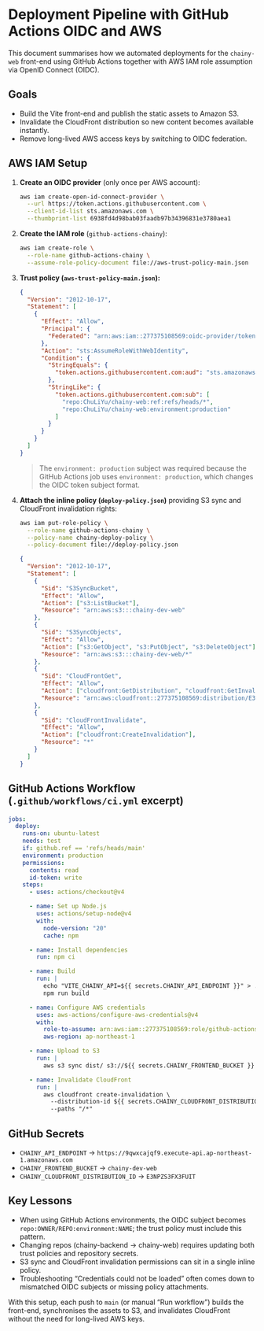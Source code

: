 # Deployment Pipeline with GitHub Actions OIDC and AWS

This document summarises how we automated deployments for the `chainy-web` front-end using GitHub Actions together with AWS IAM role assumption via OpenID Connect (OIDC).

## Goals
- Build the Vite front-end and publish the static assets to Amazon S3.
- Invalidate the CloudFront distribution so new content becomes available instantly.
- Remove long-lived AWS access keys by switching to OIDC federation.

## AWS IAM Setup
1. **Create an OIDC provider** (only once per AWS account):
   ```bash
   aws iam create-open-id-connect-provider \
     --url https://token.actions.githubusercontent.com \
     --client-id-list sts.amazonaws.com \
     --thumbprint-list 6938fd4d98bab03faadb97b34396831e3780aea1
   ```

2. **Create the IAM role** (`github-actions-chainy`):
   ```bash
   aws iam create-role \
     --role-name github-actions-chainy \
     --assume-role-policy-document file://aws-trust-policy-main.json
   ```

3. **Trust policy (`aws-trust-policy-main.json`):**
   ```json
   {
     "Version": "2012-10-17",
     "Statement": [
       {
         "Effect": "Allow",
         "Principal": {
           "Federated": "arn:aws:iam::277375108569:oidc-provider/token.actions.githubusercontent.com"
         },
         "Action": "sts:AssumeRoleWithWebIdentity",
         "Condition": {
           "StringEquals": {
             "token.actions.githubusercontent.com:aud": "sts.amazonaws.com"
           },
           "StringLike": {
             "token.actions.githubusercontent.com:sub": [
               "repo:ChuLiYu/chainy-web:ref:refs/heads/*",
               "repo:ChuLiYu/chainy-web:environment:production"
             ]
           }
         }
       }
     ]
   }
   ```
   > The `environment: production` subject was required because the GitHub Actions job uses `environment: production`, which changes the OIDC token subject format.

4. **Attach the inline policy (`deploy-policy.json`)** providing S3 sync and CloudFront invalidation rights:
   ```bash
   aws iam put-role-policy \
     --role-name github-actions-chainy \
     --policy-name chainy-deploy-policy \
     --policy-document file://deploy-policy.json
   ```
   ```json
   {
     "Version": "2012-10-17",
     "Statement": [
       {
         "Sid": "S3SyncBucket",
         "Effect": "Allow",
         "Action": ["s3:ListBucket"],
         "Resource": "arn:aws:s3:::chainy-dev-web"
       },
       {
         "Sid": "S3SyncObjects",
         "Effect": "Allow",
         "Action": ["s3:GetObject", "s3:PutObject", "s3:DeleteObject"],
         "Resource": "arn:aws:s3:::chainy-dev-web/*"
       },
       {
         "Sid": "CloudFrontGet",
         "Effect": "Allow",
         "Action": ["cloudfront:GetDistribution", "cloudfront:GetInvalidation"],
         "Resource": "arn:aws:cloudfront::277375108569:distribution/E3NPZS3FX3FUIT"
       },
       {
         "Sid": "CloudFrontInvalidate",
         "Effect": "Allow",
         "Action": ["cloudfront:CreateInvalidation"],
         "Resource": "*"
       }
     ]
   }
   ```

## GitHub Actions Workflow (`.github/workflows/ci.yml` excerpt)
```yaml
jobs:
  deploy:
    runs-on: ubuntu-latest
    needs: test
    if: github.ref == 'refs/heads/main'
    environment: production
    permissions:
      contents: read
      id-token: write
    steps:
      - uses: actions/checkout@v4

      - name: Set up Node.js
        uses: actions/setup-node@v4
        with:
          node-version: "20"
          cache: npm

      - name: Install dependencies
        run: npm ci

      - name: Build
        run: |
          echo "VITE_CHAINY_API=${{ secrets.CHAINY_API_ENDPOINT }}" > .env.production
          npm run build

      - name: Configure AWS credentials
        uses: aws-actions/configure-aws-credentials@v4
        with:
          role-to-assume: arn:aws:iam::277375108569:role/github-actions-chainy
          aws-region: ap-northeast-1

      - name: Upload to S3
        run: |
          aws s3 sync dist/ s3://${{ secrets.CHAINY_FRONTEND_BUCKET }} --delete

      - name: Invalidate CloudFront
        run: |
          aws cloudfront create-invalidation \
            --distribution-id ${{ secrets.CHAINY_CLOUDFRONT_DISTRIBUTION_ID }} \
            --paths "/*"
```

## GitHub Secrets
- `CHAINY_API_ENDPOINT` → `https://9qwxcajqf9.execute-api.ap-northeast-1.amazonaws.com`
- `CHAINY_FRONTEND_BUCKET` → `chainy-dev-web`
- `CHAINY_CLOUDFRONT_DISTRIBUTION_ID` → `E3NPZS3FX3FUIT`

## Key Lessons
- When using GitHub Actions environments, the OIDC subject becomes `repo:OWNER/REPO:environment:NAME`; the trust policy must include this pattern.
- Changing repos (chainy-backend → chainy-web) requires updating both trust policies and repository secrets.
- S3 sync and CloudFront invalidation permissions can sit in a single inline policy.
- Troubleshooting “Credentials could not be loaded” often comes down to mismatched OIDC subjects or missing policy attachments.

With this setup, each push to `main` (or manual “Run workflow”) builds the front-end, synchronises the assets to S3, and invalidates CloudFront without the need for long-lived AWS keys.
